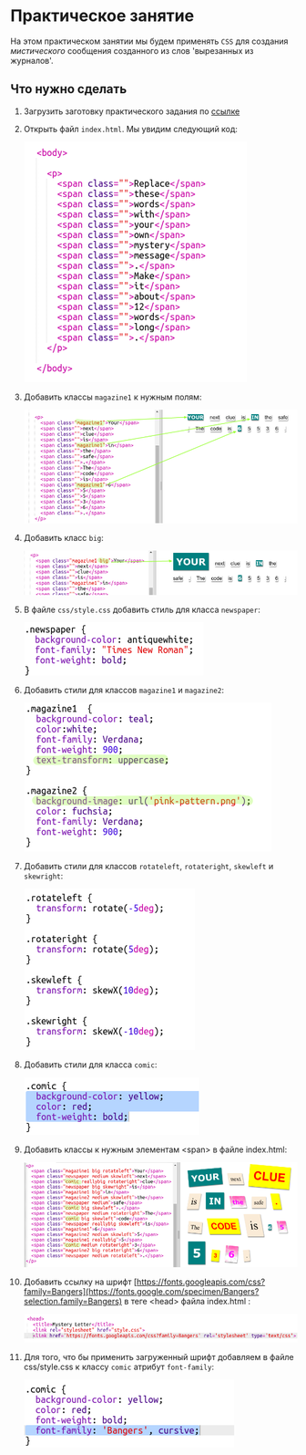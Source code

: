 # Практическое занятие

На этом практическом занятии мы будем применять `CSS` для создания _мистического_ сообщения созданного из слов 'вырезанных из журналов'.

## Что нужно сделать

1. Загрузить заготовку практического задания по [ссылке](mystery-letter.zip)

2. Открыть файл `index.html`. Мы увидим следующий код:

    ![body](img/01.png)

3. Добавить классы `magazine1` к нужным полям:

    ![class=magazine1](img/02.png)

4. Добавить класс `big`:

    ![class=big](img/03.png)

5. В файле `css/style.css` добавить стиль для класса `newspaper`:

    ![class=newspapper](img/04.png)

6. Добавить стили для классов `magazine1` и `magazine2`:

    ![class=magazine](img/05.png)

7. Добавить стили для классов `rotateleft`,  `rotateright`, `skewleft` и `skewright`:

    ![class=rotateleft](img/06.png)

8. Добавить стили для класса `comic`:

    ![class=comic](img/07.png)

9. Добавить классы к нужным элементам &lt;span> в файле index.html:

    ![body](img/08.png)

10. Добавить ссылку на шрифт [https://fonts.googleapis.com/css?family=Bangers](https://fonts.google.com/specimen/Bangers?selection.family=Bangers) в теге &lt;head> файла index.html :

    ![font](img/09.png)

11. Для того, что бы применить загруженный шрифт добавляем в файле css/style.css к классу `comic` атрибут `font-family`:

    ![font](img/10.png)
